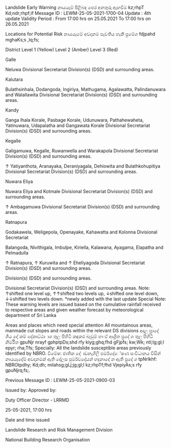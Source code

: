 Landslide Early Warning නායයෑම් පිළිබඳ පෙර අනතුරු ඇඟවීම kz;rhpT Kd;ndr;rhpf;if Message ID : LEWM-25-05-2021-1700-04 Update : 4th update Validity Period : From 17:00 hrs on 25.05.2021 To 17:00 hrs on 26.05.2021

Locations for Potential Risk නායයෑමේ අවදානම පැවතිය හැකි ප්‍රමේශ fdjpahd mghaKs;s ,lq;fs;

District Level 1 (Yellow) Level 2 (Amber) Level 3 (Red)

Galle

Neluwa Divisional Secretariat Division(s) (DSD) and surrounding areas.

Kalutara

Bulathsinhala, Dodangoda, Ingiriya, Mathugama, Agalawatta, Palindanuwara and Walallawita Divisional Secretariat Division(s) (DSD) and surrounding areas.

Kandy

Ganga Ihala Korale, Pasbage Korale, Udunuwara, Pathahewaheta, Yatinuwara, Udapalatha and Gangawata Korale Divisional Secretariat Division(s) (DSD) and surrounding areas.

Kegalle

Galigamuwa, Kegalle, Ruwanwella and Warakapola Divisional Secretariat Division(s) (DSD) and surrounding areas.

↑ Yatiyanthota, Aranayaka, Deraniyagala, Dehiowita and Bulathkohupitiya Divisional Secretariat Division(s) (DSD) and surrounding areas.

Nuwara Eliya

Nuwara Eliya and Kotmale Divisional Secretariat Division(s) (DSD) and surrounding areas.

↑ Ambagamuwa Divisional Secretariat Division(s) (DSD) and surrounding areas.

Ratnapura

Godakawela, Weligepola, Openayake, Kahawatta and Kolonna Divisional Secretariat

Balangoda, Nivithigala, Imbulpe, Kiriella, Kalawana, Ayagama, Elapatha and Pelmadulla

↑ Ratnapura, ↑ Kuruwita and ↑ Eheliyagoda Divisional Secretariat Division(s) (DSD) and surrounding areas.

Division(s) (DSD) and surrounding areas.

Divisional Secretariat Division(s) (DSD) and surrounding areas. Note: ↑shifted one level up, ↑↑shifted two levels up, ↓shifted one level down, ↓↓shifted two levels down. *newly added with the last update Special Note: These warning levels are issued based on the cumulative rainfall received to respective areas and given weather forecast by meteorological department of Sri Lanka

Areas and places which need special attention All mountainous areas, manmade cut slopes and roads within the relevant DS divisions අදාල ප්‍රාදේ ශීය දේ කම් දේකාට්ඨා ාශ තුල පිහිටි කඳුකර බෑවුම් හා ඒ ආශ්‍රිත ප්‍රදේ ශ තුල පිහිටි නිර්මිත gpuNjr nrayf gphptpDs;shd rfy kiyg;ghq;fhd gFjpfs; kw;Wk; ntl;lg;gl;l epyr; rha;Tfs; Specially: All the landslide susceptible areas previously identified by NBRO. විමේෂ: ජාතික දේ ාඩනැගිලි පර්මදේේෂණ සංවිධානය විසින් නායයෑදේම් අවදානමක් ඇති දේලස පුර්මවදේයන් හදුනාදේ න ඇති ප්‍රදේ ශ tpNrlkhf: NBROtpdhy; Kd;dh; milahsg;gLj;jg;gl;l kz;rhpTf;fhd VjepiyAs;s rfy gpuNjrq;fs;.

Previous Message ID : LEWM-25-05-2021-0900-03

Issued by: Approved by:

Duty Officer Director - LRRMD

25-05-2021, 17:00 hrs

Date and time issued

Landslide Research and Risk Management Division

National Building Research Organisation